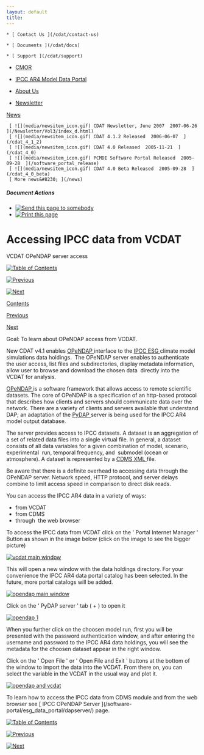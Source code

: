 ```yaml
---
layout: default
title: 
---
```



    * [ Contact Us ](/cdat/contact-us)

    * [ Documents ](/cdat/docs)

    * [ Support ](/cdat/support)

  * [ CMOR ](/cmor)

  * [ IPCC AR4 Model Data Portal ](/esg_data_portal)

  * [ About Us ](/about)

  * [ Newsletter ](/Newsletter)

[ News ](/news)

     [ ![](media/newsitem_icon.gif) CDAT Newsletter, June 2007  2007-06-26  ](/Newsletter/Vol3/index_d.html)
     [ ![](media/newsitem_icon.gif) CDAT 4.1.2 Released  2006-06-07  ](/cdat_4_1_2)
     [ ![](media/newsitem_icon.gif) CDAT 4.0 Released  2005-11-21  ](/cdat_4_0)
     [ ![](media/newsitem_icon.gif) PCMDI Software Portal Released  2005-09-28  ](/software_portal_release)
     [ ![](media/newsitem_icon.gif) CDAT 4.0 Beta Released  2005-09-28  ](/cdat_4_0_beta)
     [ More news&#8230; ](/news)

#####  Document Actions

  * [ ![Send this page to somebody](media/mail_icon.gif) ](/cdat/tutorials/getting-started/accessing-ipcc-data-from-vcdat/sendto_form)
  * [ ![Print this page](media/print_icon.gif) ](/this.print\(\))

#  Accessing IPCC data from VCDAT

VCDAT OPeNDAP server access  

[ ![Table of Contents](media/arrow-up.gif) ](/index.html)

[ ![Previous](media/arrow-left.gif) ](/user-menus)

[ ![Next](media/arrow-right.gif) ](/index.html)

[ Contents ](/index.html)

[ Previous ](/user-menus)

[ Next ](/index.html)

 Goal:  To learn about OPeNDAP access from VCDAT. 

New CDAT v4.1 enables [ OPeNDAP ](/) interface to the  [ IPCC ](/) [ ESG
](/index.jsp) climate model simulations data holdings.&#160; The OPeNDAP server
enables to authenticate the user access, list files and subdirectories,
display metadata information, allow user to browse and download the chosen
data&#160; directly into the VCDAT for analysis.

[ OPeNDAP ](/) is a software framework that allows access to remote scientific
datasets. The core of OPeNDAP is a specification of an http-based protocol
that describes how clients and servers should communicate data over the
network. There are a variety of clients and servers available that understand
DAP; an adaptation of the  [ PyDAP ](/) server is being used for the IPCC AR4
model output database.  

  

The server provides access to IPCC datasets. A  dataset  is an aggregation of
a set of related data files into a single virtual file. In general, a dataset
consists of all data variables for a given combination of model, scenario,
experimental&#160; run, temporal frequency, and&#160; submodel (ocean or atmosphere). A
dataset is represented by a  [ CDMS XML
](/../../cdat/manuals/cdms_v4.0_html/ch6_cdms_4.0.html) file.  

  

Be aware that there is a definite overhead to accessing data through the
OPeNDAP server. Network speed, HTTP protocol, and server delays combine to
limit access speed in comparison to direct disk reads.  

  
You can access the IPCC AR4 data in a variety of ways:  

  * from VCDAT 
  * from CDMS 
  * through &#160;the web browser 

  
To access the IPCC data  from VCDAT  click on the '  Portal Internet Manager
' Button as shown in the image below (click on the image to see the bigger
picture)  
  

[ ![vcdat main window](media/vcdat_main_s.jpg) ](/images/vcdat_main.jpg)  

This will open a new window with the data holdings directory. For your
convenience the IPCC AR4 data portal catalog has been selected. In the future,
more portal catalogs will be added.

[ ![opendap main window](media/vcdat_opendap_s.jpg)
](/images/vcdat_opendap.jpg)

Click on&#160;the '  PyDAP server  ' tab (  \+  ) to open it  
  

[ ![opendap 1](media/vcdat_opendap1_s.jpg) ](/images/vcdat_opendap1.jpg)

When you further click on the choosen model run, first you will be presented
with the password authentication window, and after entering the username and
password to the IPCC AR4 data holdings, you will see the metadata for the
choosen dataset appear in the right window.

Click on the '  Open File  ' or '  Open File and Exit  '  buttons at the
bottom of the window to import the data into the VCDAT. From there on, you can
select the variable in the VCDAT in the usual way and plot it.

[ ![opendap and vcdat](media/vcdat_opendap4s.jpg)
](/images/vcdat_opendap4-800.jpg)

To learn how to access the IPCC data  from CDMS module  and  from the web
browser  see [ IPCC OPeNDAP Server ](/software-
portal/esg_data_portal/dapserver/) page.

  
  

[ ![Table of Contents](media/arrow-up.gif) ](/index.html)

[ ![Previous](media/arrow-left.gif) ](/user-menus)

[ ![Next](media/arrow-right.gif) ](/index.html)
